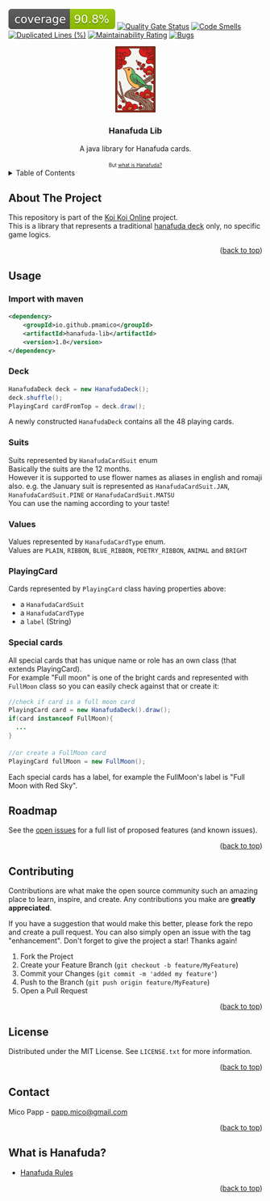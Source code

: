 <div id="top"></div>

![Coverage](.github/badges/jacoco.svg)
[![Quality Gate Status](https://sonarcloud.io/api/project_badges/measure?project=pmamico_hanafuda-lib&metric=alert_status)](https://sonarcloud.io/summary/new_code?id=pmamico_hanafuda-lib)
[![Code Smells](https://sonarcloud.io/api/project_badges/measure?project=pmamico_hanafuda-lib&metric=code_smells)](https://sonarcloud.io/summary/new_code?id=pmamico_hanafuda-lib)
[![Duplicated Lines (%)](https://sonarcloud.io/api/project_badges/measure?project=pmamico_hanafuda-lib&metric=duplicated_lines_density)](https://sonarcloud.io/summary/new_code?id=pmamico_hanafuda-lib)
[![Maintainability Rating](https://sonarcloud.io/api/project_badges/measure?project=pmamico_hanafuda-lib&metric=sqale_rating)](https://sonarcloud.io/summary/new_code?id=pmamico_hanafuda-lib)
[![Bugs](https://sonarcloud.io/api/project_badges/measure?project=pmamico_hanafuda-lib&metric=bugs)](https://sonarcloud.io/summary/new_code?id=pmamico_hanafuda-lib)

<div align="center">
  <a href="https://github.com/pmamico/hanafuda-lib">
    <img src=".github/images/logo.png" alt="Logo" width="80">
  </a>

  <h3 align="center">Hanafuda Lib</h3>

  <p align="center">
    A java library for Hanafuda cards.<br/ > 
    
  </p>
  <font size="1">But <a href="#what-is-hanafuda">what is Hanafuda?</a></font>
</div>



<!-- TABLE OF CONTENTS -->
<details>
  <summary>Table of Contents</summary>
  <ol>
    <li>
      <a href="#about-the-project">About The Project</a>
    </li>
    <li><a href="#usage">Usage</a></li>
    <li><a href="#roadmap">Roadmap</a></li>
    <li><a href="#contributing">Contributing</a></li>
    <li><a href="#license">License</a></li>
    <li><a href="#contact">Contact</a></li>
    <li><a href="#what-is-hanafuda">What is Hanafuda?</a></li>
  </ol>
</details>



<!-- ABOUT THE PROJECT -->
## About The Project

This repository is part of the [Koi Koi Online](https://github.com/users/pmamico/projects/2/) project.  
This is a library that represents a traditional [hanafuda deck](https://en.wikipedia.org/wiki/Hanafuda) only, no specific game logics.

<p align="right">(<a href="#top">back to top</a>)</p>

<!-- USAGE -->
## Usage

### Import with maven
```xml
<dependency>
    <groupId>io.github.pmamico</groupId>
    <artifactId>hanafuda-lib</artifactId>
    <version>1.0</version>
</dependency>
```
### Deck
```java
HanafudaDeck deck = new HanafudaDeck();
deck.shuffle();
PlayingCard cardFromTop = deck.draw();
```
A newly constructed ```HanafudaDeck``` contains all the 48 playing cards.
### Suits
Suits represented by ```HanafudaCardSuit``` enum  
Basically the suits are the 12 months.   
However it is supported to use flower names as aliases in english and romaji also.
e.g. the January suit is represented as ```HanafudaCardSuit.JAN```, ```HanafudaCardSuit.PINE``` or ```HanafudaCardSuit.MATSU```  
You can use the naming according to your taste!

### Values 
Values represented by ```HanafudaCardType``` enum.  
Values are ```PLAIN```, ```RIBBON```, ```BLUE_RIBBON```, ```POETRY_RIBBON```, ```ANIMAL``` and ```BRIGHT```

### PlayingCard
Cards represented by ```PlayingCard``` class having properties above:  
* a ```HanafudaCardSuit``` 
* a ```HanafudaCardType```
* a ```label``` (String)

### Special cards
All special cards that has unique name or role has an own class (that extends PlayingCard).  
For example "Full moon" is one of the bright cards and represented with ```FullMoon``` class so you can easily check against that or create it:
```java
//check if card is a full moon card
PlayingCard card = new HanafudaDeck().draw();
if(card instanceof FullMoon){
  ...
}

//or create a FullMoon card
PlayingCard fullMoon = new FullMoon();
```
Each special cards has a label, for example the FullMoon's label is "Full Moon with Red Sky".

<!-- ROADMAP -->
## Roadmap

See the [open issues](https://github.com/pmamico/hanafuda-lib/issues) for a full list of proposed features (and known issues).

<p align="right">(<a href="#top">back to top</a>)</p>

<!-- CONTRIBUTING -->
## Contributing

Contributions are what make the open source community such an amazing place to learn, inspire, and create. Any contributions you make are **greatly appreciated**.

If you have a suggestion that would make this better, please fork the repo and create a pull request. You can also simply open an issue with the tag "enhancement".
Don't forget to give the project a star! Thanks again!

1. Fork the Project
2. Create your Feature Branch (`git checkout -b feature/MyFeature`)
3. Commit your Changes (`git commit -m 'added my feature'`)
4. Push to the Branch (`git push origin feature/MyFeature`)
5. Open a Pull Request

<p align="right">(<a href="#top">back to top</a>)</p>



<!-- LICENSE -->
## License

Distributed under the MIT License. See `LICENSE.txt` for more information.

<p align="right">(<a href="#top">back to top</a>)</p>



<!-- CONTACT -->
## Contact

Mico Papp - papp.mico@gmail.com



<p align="right">(<a href="#top">back to top</a>)</p>



<!-- about-hanafuda -->
## What is Hanafuda?

* [Hanafuda Rules](https://www.gamedesign.jp/flash/hanafuda/rule_e.html)


<p align="right">(<a href="#top">back to top</a>)</p>



<!-- MARKDOWN LINKS & IMAGES -->
<!-- https://www.markdownguide.org/basic-syntax/#reference-style-links -->
[contributors-shield]: https://img.shields.io/github/contributors/othneildrew/Best-README-Template.svg?style=for-the-badge
[contributors-url]: https://github.com/othneildrew/Best-README-Template/graphs/contributors
[forks-shield]: https://img.shields.io/github/forks/othneildrew/Best-README-Template.svg?style=for-the-badge
[forks-url]: https://github.com/othneildrew/Best-README-Template/network/members
[stars-shield]: https://img.shields.io/github/stars/othneildrew/Best-README-Template.svg?style=for-the-badge
[stars-url]: https://github.com/othneildrew/Best-README-Template/stargazers
[issues-shield]: https://img.shields.io/github/issues/othneildrew/Best-README-Template.svg?style=for-the-badge
[issues-url]: https://github.com/othneildrew/Best-README-Template/issues
[license-shield]: https://img.shields.io/github/license/othneildrew/Best-README-Template.svg?style=for-the-badge
[license-url]: https://github.com/othneildrew/Best-README-Template/blob/master/LICENSE.txt
[linkedin-shield]: https://img.shields.io/badge/-LinkedIn-black.svg?style=for-the-badge&logo=linkedin&colorB=555
[linkedin-url]: https://linkedin.com/in/othneildrew
[product-screenshot]: images/screenshot.png
